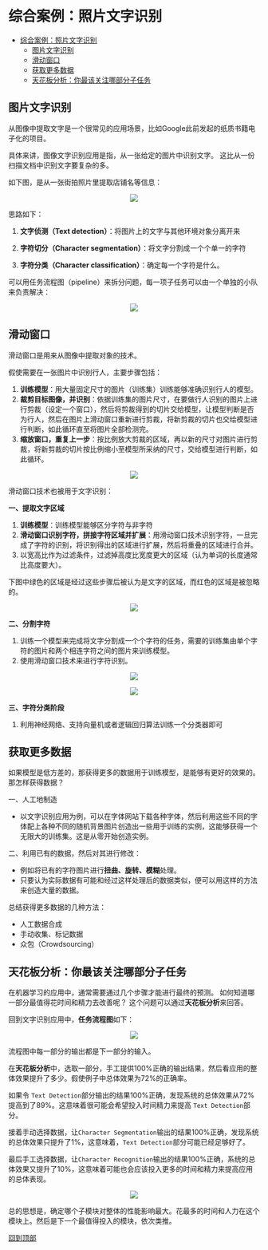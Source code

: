 # 综合案例：照片文字识别

<!-- TOC depthFrom:1 depthTo:6 withLinks:1 updateOnSave:1 orderedList:0 -->

- [综合案例：照片文字识别](#综合案例照片文字识别)
	- [图片文字识别](#图片文字识别)
	- [滑动窗口](#滑动窗口)
	- [获取更多数据](#获取更多数据)
	- [天花板分析：你最该关注哪部分子任务](#天花板分析你最该关注哪部分子任务)

<!-- /TOC -->

## 图片文字识别
从图像中提取文字是一个很常见的应用场景，比如Google此前发起的纸质书籍电子化的项目。

具体来讲，图像文字识别应用是指，从一张给定的图片中识别文字。
这比从一份扫描文档中识别文字要复杂的多。

如下图，是从一张街拍照片里提取店铺名等信息：
<p align="center">
<img src="https://raw.github.com/fengdu78/Coursera-ML-AndrewNg-Notes/master/images/095e4712376c26ff7ffa260125760140.jpg" />
</p>

思路如下：

1. **文字侦测（Text detection）**：将图片上的文字与其他环境对象分离开来

2. **字符切分（Character segmentation）**：将文字分割成一个个单一的字符

3. **字符分类（Character classification）**：确定每一个字符是什么。

可以用任务流程图（pipeline）来拆分问题，每一项子任务可以由一个单独的小队来负责解决：

<p align="center">
<img src="https://raw.github.com/fengdu78/Coursera-ML-AndrewNg-Notes/master/images/610fffb413d8d577882d6345c166a9fb.png" />
</p>

## 滑动窗口
滑动窗口是用来从图像中提取对象的技术。

假使需要在一张图片中识别行人，主要步骤包括：
1. **训练模型**：用大量固定尺寸的图片（训练集）训练能够准确识别行人的模型。
2. **裁剪目标图像，并识别**：依据训练集的图片尺寸，在要做行人识别的图片上进行剪裁（设定一个窗口），然后将剪裁得到的切片交给模型，让模型判断是否为行人，然后在图片上滑动窗口重新进行剪裁，将新剪裁的切片也交给模型进行判断，如此循环直至将图片全部检测完。
3. **缩放窗口，重复上一步**：按比例放大剪裁的区域，再以新的尺寸对图片进行剪裁，将新剪裁的切片按比例缩小至模型所采纳的尺寸，交给模型进行判断，如此循环。

<p align="center">
<img src="https://raw.github.com/fengdu78/Coursera-ML-AndrewNg-Notes/master/images/1e00d03719e20eeaf1f414f99d7f4109.jpg" />
</p>

滑动窗口技术也被用于文字识别：

**一、提取文字区域**
1. **训练模型**：训练模型能够区分字符与非字符
2. **滑动窗口识别字符，拼接字符区域并扩展**：用滑动窗口技术识别字符，一旦完成了字符的识别，将识别得出的区域进行扩展，然后将重叠的区域进行合并。
3. 以宽高比作为过滤条件，过滤掉高度比宽度更大的区域（认为单词的长度通常比高度要大）。

下图中绿色的区域是经过这些步骤后被认为是文字的区域，而红色的区域是被忽略的。
<p align="center">
<img src="https://raw.github.com/fengdu78/Coursera-ML-AndrewNg-Notes/master/images/bc48a4b0c7257591643eb50f2bf46db6.jpg" />
</p>

**二、分割字符**
1. 训练一个模型来完成将文字分割成一个个字符的任务，需要的训练集由单个字符的图片和两个相连字符之间的图片来训练模型。
2. 使用滑动窗口技术来进行字符识别。
<p align="center">
<img src="https://raw.github.com/fengdu78/Coursera-ML-AndrewNg-Notes/master/images/0a930f2083bbeb85837f018b74fd0a02.jpg" />
</p>

<p align="center">
<img src="https://raw.github.com/fengdu78/Coursera-ML-AndrewNg-Notes/master/images/0bde4f379c8a46c2074336ecce1a955f.jpg" />
</p>


**三、字符分类阶段**
1. 利用神经网络、支持向量机或者逻辑回归算法训练一个分类器即可


## 获取更多数据

如果模型是低方差的，那获得更多的数据用于训练模型，是能够有更好的效果的。那怎样获得数据？

一、人工地制造

* 以文字识别应用为例，可以在字体网站下载各种字体，然后利用这些不同的字体配上各种不同的随机背景图片创造出一些用于训练的实例，这能够获得一个无限大的训练集。这是从零开始创造实例。

二、利用已有的数据，然后对其进行修改：

* 例如将已有的字符图片进行**扭曲、旋转、模糊**处理。
* 只要认为实际数据有可能和经过这样处理后的数据类似，便可以用这样的方法来创造大量的数据。

总结获得更多数据的几种方法：
* 人工数据合成
* 手动收集、标记数据
* 众包（Crowdsourcing）

## 天花板分析：你最该关注哪部分子任务

在机器学习的应用中，通常需要通过几个步骤才能进行最终的预测。
如何知道哪一部分最值得花时间和精力去改善呢？
这个问题可以通过**天花板分析**来回答。

回到文字识别应用中，**任务流程图**如下：
<p align="center">
<img src="https://raw.github.com/fengdu78/Coursera-ML-AndrewNg-Notes/master/images/610fffb413d8d577882d6345c166a9fb.png" />
</p>

流程图中每一部分的输出都是下一部分的输入。

在**天花板分析**中，选取一部分，手工提供100%正确的输出结果，然后看应用的整体效果提升了多少。假使例子中总体效果为72%的正确率。

如果令 `Text Detection`部分输出的结果100%正确，发现系统的总体效果从72%提高到了89%。这意味着很可能会希望投入时间精力来提高 `Text Detection`部分。

接着手动选择数据，让`Character Segmentation`输出的结果100%正确，发现系统的总体效果只提升了1%，这意味着，`Text Detection`部分可能已经足够好了。

最后手工选择数据，让`Character Recognition`输出的结果100%正确，系统的总体效果又提升了10%，这意味着可能也会应该投入更多的时间和精力来提高应用的总体表现。

<p align="center">
<img src="https://raw.github.com/fengdu78/Coursera-ML-AndrewNg-Notes/master/images/f1ecee10884098f98032648da08f8937.jpg" />
</p>

总的思想是，确定哪个子模块对整体的性能影响最大。花最多的时间和人力在这个模块上。然后是下一个最值得投入的模块，依次类推。

[回到顶部](#综合案例：照片文字识别)
